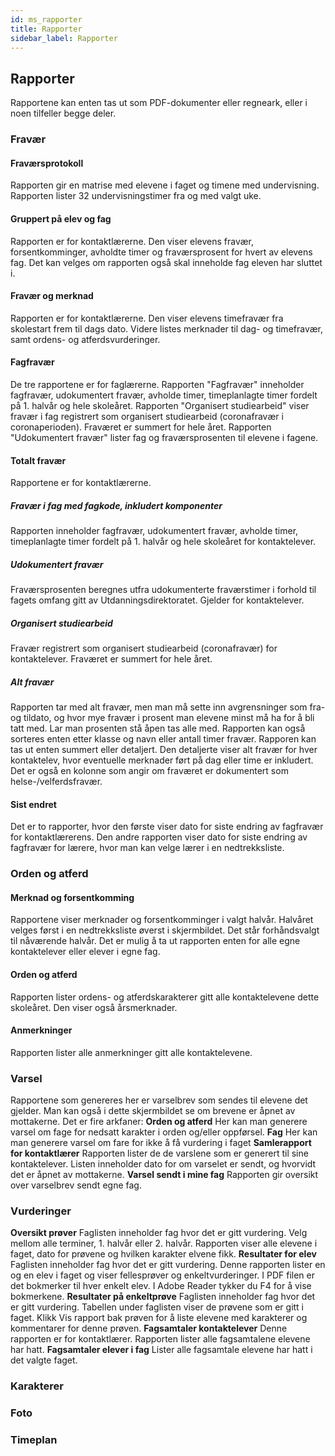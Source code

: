 ```yaml
---
id: ms_rapporter
title: Rapporter
sidebar_label: Rapporter
---
```


## Rapporter
Rapportene kan enten tas ut som PDF-dokumenter eller regneark, eller i noen tilfeller begge deler.

### Fravær

#### Fraværsprotokoll
Rapporten gir en matrise med elevene i faget og timene med undervisning. Rapporten lister 32 undervisningstimer fra og med valgt uke. 

#### Gruppert på elev og fag
Rapporten er for kontaktlærerne. Den viser elevens fravær, forsentkomminger, avholdte timer og fraværsprosent for hvert av elevens fag. Det kan velges om rapporten også skal inneholde fag eleven har sluttet i.

#### Fravær og merknad
Rapporten er for kontaktlærerne. Den viser elevens timefravær fra skolestart frem til dags dato. Videre listes merknader til dag- og timefravær, samt ordens- og atferdsvurderinger.

#### Fagfravær
De tre rapportene er for faglærerne. Rapporten "Fagfravær" inneholder fagfravær, udokumentert fravær, avholde timer, timeplanlagte timer fordelt på 1. halvår og hele skoleåret. Rapporten "Organisert studiearbeid" viser fravær i fag registrert som organisert studiearbeid (coronafravær i coronaperioden). Fraværet er summert for hele året. Rapporten "Udokumentert fravær" lister fag og fraværsprosenten til elevene i fagene.

#### Totalt fravær
Rapportene er for kontaktlærerne. 

##### Fravær i fag med fagkode, inkludert komponenter
Rapporten inneholder fagfravær, udokumentert fravær, avholde timer, timeplanlagte timer fordelt på 1. halvår og hele skoleåret for kontaktelever.

##### Udokumentert fravær
Fraværsprosenten beregnes utfra udokumenterte fraværstimer i forhold til fagets omfang gitt av Utdanningsdirektoratet. Gjelder for kontaktelever.

##### Organisert studiearbeid
Fravær registrert som organisert studiearbeid (coronafravær) for kontaktelever. Fraværet er summert for hele året.

##### Alt fravær
Rapporten tar med alt fravær, men man må sette inn avgrensninger som fra- og tildato, og hvor mye fravær i prosent man elevene minst må ha for å bli tatt med. Lar man prosenten stå åpen tas alle med. Rapporten kan også sorteres enten etter klasse og navn eller antall timer fravær. Rapporen kan tas ut enten summert eller detaljert. Den detaljerte viser alt fravær for hver kontaktelev, hvor eventuelle merknader ført på dag eller time er inkludert. Det er også en kolonne som angir om fraværet er dokumentert som helse-/velferdsfravær.

#### Sist endret
Det er to rapporter, hvor den første viser dato for siste endring av fagfravær for kontaktlærerens. Den andre rapporten viser dato for siste endring av fagfravær for lærere, hvor man kan velge lærer i en nedtrekksliste.


### Orden og atferd

#### Merknad og forsentkomming
Rapportene viser merknader og forsentkomminger i valgt halvår. Halvåret velges først i en nedtrekksliste øverst i skjermbildet. Det står forhåndsvalgt til nåværende halvår. Det er mulig å ta ut rapporten enten for alle egne kontaktelever eller elever i egne fag.

#### Orden og atferd
Rapporten lister ordens- og atferdskarakterer gitt alle kontaktelevene dette skoleåret. Den viser også årsmerknader.

#### Anmerkninger
Rapporten lister alle anmerkninger gitt alle kontaktelevene.


### Varsel
Rapportene som genereres her er varselbrev som sendes til elevene det gjelder. Man kan også i dette skjermbildet se om brevene er åpnet av mottakerne. Det er fire arkfaner:
**Orden og atferd**
Her kan man generere varsel om fage for nedsatt karakter i orden og/eller oppførsel.
**Fag**
Her kan man generere varsel om fare for ikke å få vurdering i faget
**Samlerapport for kontaktlærer**
Rapporten lister de de varslene som er generert til sine kontaktelever. Listen inneholder dato for om varselet er sendt, og hvorvidt det er åpnet av mottakerne.
**Varsel sendt i mine fag**
Rapporten gir oversikt over varselbrev sendt egne fag.

### Vurderinger
**Oversikt prøver**
Faglisten inneholder fag hvor det er gitt vurdering. Velg mellom alle
terminer, 1. halvår eller 2. halvår. Rapporten viser alle elevene i faget, dato
for prøvene og hvilken karakter elvene fikk.
**Resultater for elev**
Faglisten inneholder fag hvor det er gitt vurdering. Denne rapporten lister
en og en elev i faget og viser fellesprøver og enkeltvurderinger. I PDF filen
er det bokmerker til hver enkelt elev. I Adobe Reader tykker du F4 for å
vise bokmerkene.
**Resultater på enkeltprøve**
Faglisten inneholder fag hvor det er gitt vurdering. Tabellen under faglisten
viser de prøvene som er gitt i faget. Klikk Vis rapport bak prøven for å liste
elevene med karakterer og kommentarer for denne prøven.
**Fagsamtaler kontaktelever**
Denne rapporten er for kontaktlærer. Rapporten lister alle fagsamtalene elevene har hatt.
**Fagsamtaler elever i fag**
Lister alle fagsamtale elevene har hatt i det valgte faget.

### Karakterer

### Foto

### Timeplan


